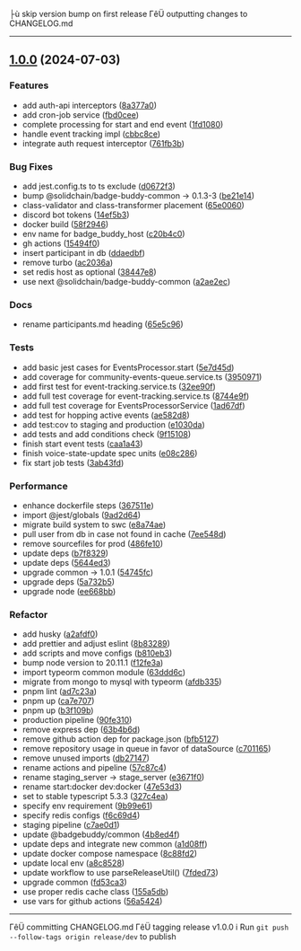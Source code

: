 ├ù skip version bump on first release
ΓêÜ outputting changes to CHANGELOG.md

---
## [1.0.0](https://github.com/SlinkyPotato/badge-buddy/compare/v0.0.10...v1.0.0) (2024-07-03)


### Features

* add auth-api interceptors ([8a377a0](https://github.com/SlinkyPotato/badge-buddy/commit/8a377a0a54552afd9159c519979b4df9bc2f22ab))
* add cron-job service ([fbd0cee](https://github.com/SlinkyPotato/badge-buddy/commit/fbd0ceef81a45c2becc3db7fb5f5150b752acf69))
* complete processing for start and end event ([1fd1080](https://github.com/SlinkyPotato/badge-buddy/commit/1fd1080d00d3ed317082d6d9493fb6dc4412a9da))
* handle event tracking impl ([cbbc8ce](https://github.com/SlinkyPotato/badge-buddy/commit/cbbc8ce06722442af1a1a5b7de199f4509d8cad2))
* integrate auth request interceptor ([761fb3b](https://github.com/SlinkyPotato/badge-buddy/commit/761fb3b0eaced4d03adf244ea0d73d71618fa3ae))


### Bug Fixes

* add jest.config.ts to ts exclude ([d0672f3](https://github.com/SlinkyPotato/badge-buddy/commit/d0672f3517bc885c9660a4efd1d4861d4b662a5f))
* bump @solidchain/badge-buddy-common -> 0.1.3-3 ([be21e14](https://github.com/SlinkyPotato/badge-buddy/commit/be21e142409833e6569e0ba6375a4ca30251479f))
* class-validator and class-transformer placement ([65e0060](https://github.com/SlinkyPotato/badge-buddy/commit/65e0060ba3273b51b6c8b8cd07e13fa065a3a054))
* discord bot tokens ([14ef5b3](https://github.com/SlinkyPotato/badge-buddy/commit/14ef5b3f9fde5c0f591ebf57f66c16f195f4a60c))
* docker build ([58f2946](https://github.com/SlinkyPotato/badge-buddy/commit/58f294684a86dba3a6b5e733a16a61e0f4665fc5))
* env name for badge_buddy_host ([c20b4c0](https://github.com/SlinkyPotato/badge-buddy/commit/c20b4c092a31a25154400d5646b58826debf955e))
* gh actions ([15494f0](https://github.com/SlinkyPotato/badge-buddy/commit/15494f09585ebd2280701fc349527332511e4e85))
* insert participant in db ([ddaedbf](https://github.com/SlinkyPotato/badge-buddy/commit/ddaedbf4604ce61df55cc6b19d94f3414f9375ef))
* remove turbo ([ac2036a](https://github.com/SlinkyPotato/badge-buddy/commit/ac2036a97bde010a8a6ddea55eca9794c1fd3406))
* set redis host as optional ([38447e8](https://github.com/SlinkyPotato/badge-buddy/commit/38447e84e38411396b0c69b1ab3fe309084f6172))
* use next @solidchain/badge-buddy-common ([a2ae2ec](https://github.com/SlinkyPotato/badge-buddy/commit/a2ae2ec4b0b91de6e9202111738af8a7d8a6a914))


### Docs

* rename participants.md heading ([65e5c96](https://github.com/SlinkyPotato/badge-buddy/commit/65e5c9654fc784d40bb0dc994a65809d7a886c40))


### Tests

* add basic jest cases for EventsProcessor.start ([5e7d45d](https://github.com/SlinkyPotato/badge-buddy/commit/5e7d45d8b74f83f987d89dc7deeba1570c0f0788))
* add coverage for community-events-queue.service.ts ([3950971](https://github.com/SlinkyPotato/badge-buddy/commit/39509717140e94b6bf158606ac32593f411c6a62))
* add first test for event-tracking.service.ts ([32ee90f](https://github.com/SlinkyPotato/badge-buddy/commit/32ee90fe9cbd875808723c16edc96eef7c97c6e3))
* add full test coverage for event-tracking.service.ts ([8744e9f](https://github.com/SlinkyPotato/badge-buddy/commit/8744e9f18814939bc3c70a20bbac44a7f84b3dbf))
* add full test coverage for EventsProcessorService ([1ad67df](https://github.com/SlinkyPotato/badge-buddy/commit/1ad67dfcf87fb5167b6a893cc128b03577b200e1))
* add test for hopping active events ([ae582d8](https://github.com/SlinkyPotato/badge-buddy/commit/ae582d87ddf85f8dff7c48f2dfb355af8cf1f959))
* add test:cov to staging and production ([e1030da](https://github.com/SlinkyPotato/badge-buddy/commit/e1030da0a07cf1a42bfeec13df4e5a14ddb5a55e))
* add tests and add conditions check ([9f15108](https://github.com/SlinkyPotato/badge-buddy/commit/9f151083b2b2c3d7dfa4f9f1000da6a79af8f5d1))
* finish start event tests ([caa1a43](https://github.com/SlinkyPotato/badge-buddy/commit/caa1a43ab7f7a424ce8d76e7d84a08b79f479231))
* finish voice-state-update spec units ([e08c286](https://github.com/SlinkyPotato/badge-buddy/commit/e08c286d33f6d30a1cf7c17ebb45837e2cf02e09))
* fix start job tests ([3ab43fd](https://github.com/SlinkyPotato/badge-buddy/commit/3ab43fd53579c5fa1534495773afac7218b65ac5))


### Performance

* enhance dockerfile steps ([367511e](https://github.com/SlinkyPotato/badge-buddy/commit/367511e51c033bf7872e62d869c107f5d1d1a7be))
* import @jest/globals ([9ad2d64](https://github.com/SlinkyPotato/badge-buddy/commit/9ad2d6462d6beea2aea6a163b5027d6ef6ac3c07))
* migrate build system to swc ([e8a74ae](https://github.com/SlinkyPotato/badge-buddy/commit/e8a74ae7dc3e6034ac1e716f36e117e5f7986b6d))
* pull user from db in case not found in cache ([7ee548d](https://github.com/SlinkyPotato/badge-buddy/commit/7ee548d2c03890ebd18462beb443337e549ae909))
* remove sourcefiles for prod ([486fe10](https://github.com/SlinkyPotato/badge-buddy/commit/486fe10cacffd0818da005b9874453333f908adb))
* update deps ([b7f8329](https://github.com/SlinkyPotato/badge-buddy/commit/b7f8329db302b1299653eb1b7a748ee116d88d75))
* update deps ([5644ed3](https://github.com/SlinkyPotato/badge-buddy/commit/5644ed338ca18cc2600bd169939cf3f051878722))
* upgrade common -> 1.0.1 ([54745fc](https://github.com/SlinkyPotato/badge-buddy/commit/54745fcfa8e10a6bd4eae5ba224c01c0bdf02f33))
* upgrade deps ([5a732b5](https://github.com/SlinkyPotato/badge-buddy/commit/5a732b5ec63b48f3d9aa4f03f13cee7b332e6b8d))
* upgrade node ([ee668bb](https://github.com/SlinkyPotato/badge-buddy/commit/ee668bba655d52593b3b521948747225305f5e8e))


### Refactor

* add husky ([a2afdf0](https://github.com/SlinkyPotato/badge-buddy/commit/a2afdf0828411a8c3f476c5fd39b1876e9449e29))
* add prettier and adjust eslint ([8b83289](https://github.com/SlinkyPotato/badge-buddy/commit/8b83289da03c3ead22e4d9ad0b27abc6b69fa4be))
* add scripts and move configs ([b810eb3](https://github.com/SlinkyPotato/badge-buddy/commit/b810eb3cbe3ce0f0db6cbcd203346f3d04bb425b))
* bump node version to 20.11.1 ([f12fe3a](https://github.com/SlinkyPotato/badge-buddy/commit/f12fe3a39d43829a50dc921abcbfddd5dbacfb6e))
* import typeorm common module ([63ddd6c](https://github.com/SlinkyPotato/badge-buddy/commit/63ddd6c4ef63d8e022cde26cf60592f1b73860ad))
* migrate from mongo to mysql with typeorm ([afdb335](https://github.com/SlinkyPotato/badge-buddy/commit/afdb335f0384a844a6089891dceed3c7333098ff))
* pnpm lint ([ad7c23a](https://github.com/SlinkyPotato/badge-buddy/commit/ad7c23addcf013475651f5fa0f643ee19a29b41a))
* pnpm up ([ca7e707](https://github.com/SlinkyPotato/badge-buddy/commit/ca7e707a77dd2a48a97f670e86353c6d191d3834))
* pnpm up ([b3f109b](https://github.com/SlinkyPotato/badge-buddy/commit/b3f109b967c30b660a9c969aa5a748a43e4f3a0a))
* production pipeline ([90fe310](https://github.com/SlinkyPotato/badge-buddy/commit/90fe310ea0559084283b99f970fb238d828085c3))
* remove express dep ([63b4b6d](https://github.com/SlinkyPotato/badge-buddy/commit/63b4b6d066f8cc4136014edb8d099e943838ec9f))
* remove github action dep for package.json ([bfb5127](https://github.com/SlinkyPotato/badge-buddy/commit/bfb5127fe1d917272a1debc2d9d195ca069771b8))
* remove repository usage in queue in favor of dataSource ([c701165](https://github.com/SlinkyPotato/badge-buddy/commit/c701165376412d363a0b41e37c1e8a373d400622))
* remove unused imports ([db27147](https://github.com/SlinkyPotato/badge-buddy/commit/db27147a4b0f6a193090ca0618e923723617bd35))
* rename actions and pipeline ([57c87c4](https://github.com/SlinkyPotato/badge-buddy/commit/57c87c48f903442fce62876e33847829be41ed77))
* rename staging_server -> stage_server ([e3671f0](https://github.com/SlinkyPotato/badge-buddy/commit/e3671f01196b6e77e3b8a0c5d219f4b2ec85540d))
* rename start:docker dev:docker ([47e53d3](https://github.com/SlinkyPotato/badge-buddy/commit/47e53d361e61bf6858685ebfb8ea41580bddf030))
* set to stable typescript 5.3.3 ([327c4ea](https://github.com/SlinkyPotato/badge-buddy/commit/327c4ea4ce099ba7f01833165e4aeae0087ddf27))
* specify env requirement ([9b99e61](https://github.com/SlinkyPotato/badge-buddy/commit/9b99e618b27b7a021a6eb563636ee0afd8401f01))
* specify redis configs ([f6c69d4](https://github.com/SlinkyPotato/badge-buddy/commit/f6c69d43582e70416e212d4220e28b972d56a933))
* staging pipeline ([c7ae0d1](https://github.com/SlinkyPotato/badge-buddy/commit/c7ae0d12823ff66d029dc23fba8c1e67b40d243e))
* update @badgebuddy/common ([4b8ed4f](https://github.com/SlinkyPotato/badge-buddy/commit/4b8ed4fc8d56eb76192b18b5d3c51484723accd4))
* update deps and integrate new common ([a1d08ff](https://github.com/SlinkyPotato/badge-buddy/commit/a1d08ffe1e1e907b0b3e5bc5d0a84a75bf85379b))
* update docker compose namespace ([8c88fd2](https://github.com/SlinkyPotato/badge-buddy/commit/8c88fd228bf69ba577faf311cd45f16a5e7408da))
* update local env ([a8c8528](https://github.com/SlinkyPotato/badge-buddy/commit/a8c8528290a8851af28ede975a63728ffd77d8ce))
* update workflow to use parseReleaseUtil() ([7fded73](https://github.com/SlinkyPotato/badge-buddy/commit/7fded7341cd890ed3faf60d0b855f9fed25edc55))
* upgrade common ([fd53ca3](https://github.com/SlinkyPotato/badge-buddy/commit/fd53ca3a6f78ab7eaaa527082d7edac143de7ab2))
* use proper redis cache class ([155a5db](https://github.com/SlinkyPotato/badge-buddy/commit/155a5db6b1149506b140215b6aa98684dfa23a03))
* use vars for github actions ([56a5424](https://github.com/SlinkyPotato/badge-buddy/commit/56a5424f94047dccfdcc4d527e1c54bb0d9b3e69))
---

ΓêÜ committing CHANGELOG.md
ΓêÜ tagging release v1.0.0
i Run `git push --follow-tags origin release/dev` to publish
